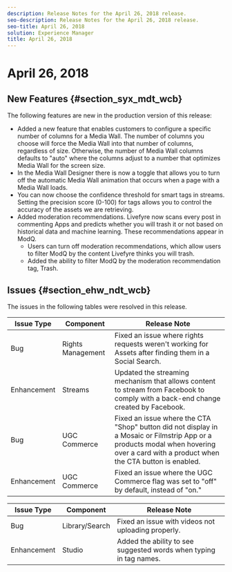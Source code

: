 ```yaml
---
description: Release Notes for the April 26, 2018 release.
seo-description: Release Notes for the April 26, 2018 release.
seo-title: April 26, 2018
solution: Experience Manager
title: April 26, 2018
---
```


# April 26, 2018

## New Features {#section_syx_mdt_wcb}

The following features are new in the production version of this release:

* Added a new feature that enables customers to configure a specific number of columns for a Media Wall. The number of columns you choose will force the Media Wall into that number of columns, regardless of size. Otherwise, the number of Media Wall columns defaults to "auto" where the columns adjust to a number that optimizes Media Wall for the screen size.
* In the Media Wall Designer there is now a toggle that allows you to turn off the automatic Media Wall animation that occurs when a page with a Media Wall loads.
* You can now choose the confidence threshold for smart tags in streams. Setting the precision score (0-100) for tags allows you to control the accuracy of the assets we are retrieving.
* Added moderation recommendations. Livefyre now scans every post in commenting Apps and predicts whether you will trash it or not based on historical data and machine learning. These recommendations appear in ModQ.
    * Users can turn off moderation recommendations, which allow users to filter ModQ by the content Livefyre thinks you will trash.
    * Added the ability to filter ModQ by the moderation recommendation tag, Trash.
  
## Issues {#section_ehw_ndt_wcb}

The issues in the following tables were resolved in this release.

<table id="table_dv2_vt3_qdb"> 
 <title>Production Release</title> 
 <tgroup cols="3"> 
  <colspec colnum="1" colname="col1" /> 
  <colspec colnum="2" colname="col2" /> 
  <colspec colnum="3" colname="col3" /> 
  <thead> 
   <tr> 
    <th class="entry"> <b>Issue Type</b> </th> 
    <th class="entry"> <b>Component</b> </th> 
    <th class="entry"> <b>Release Note</b> </th> 
   </tr> 
  </thead> 
  <tbody> 
   <tr> 
    <td>Bug</td> 
    <td>Rights Management</td> 
    <td>Fixed an issue where rights requests weren't working for Assets after finding them in a Social Search.</td> 
   </tr> 
   <tr> 
    <td>Enhancement</td> 
    <td>Streams</td> 
    <td>Updated the streaming mechanism that allows content to stream from Facebook to comply with a back-end change created by Facebook. </td> 
   </tr> 
   <tr> 
    <td>Bug</td> 
    <td>UGC Commerce</td> 
    <td>Fixed an issue where the CTA "Shop" button did not display in a Mosaic or Filmstrip App or a products modal when hovering over a card with a product when the CTA button is enabled.</td> 
   </tr> 
   <tr> 
    <td>Enhancement</td> 
    <td>UGC Commerce</td> 
    <td>Fixed an issue where the UGC Commerce flag was set to "off" by default, instead of "on." </td> 
   </tr> 
  </tbody> 
 </tgroup> 
</table>

<a id="section_e4q_bkl_tdb"></a>

<table id="table_jdc_f53_qdb"> 
 <title>UAT Release</title> 
 <tgroup cols="3"> 
  <colspec colnum="1" colname="col1" /> 
  <colspec colnum="2" colname="col2" /> 
  <colspec colnum="3" colname="col3" /> 
  <thead> 
   <tr> 
    <th class="entry"> <b>Issue Type</b> </th> 
    <th class="entry"> <b>Component</b> </th> 
    <th class="entry"> <b>Release Note</b> </th> 
   </tr> 
  </thead> 
  <tbody> 
   <tr> 
    <td>Bug</td> 
    <td>Library/Search</td> 
    <td>Fixed an issue with videos not uploading properly.</td> 
   </tr> 
   <tr> 
    <td>Enhancement</td> 
    <td>Studio</td> 
    <td>Added the ability to see suggested words when typing in tag names. </td> 
   </tr> 
  </tbody> 
 </tgroup> 
</table>

